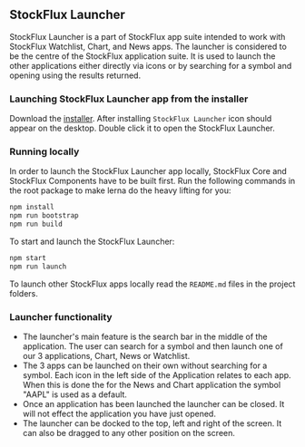 ## StockFlux Launcher

StockFlux Launcher is a part of StockFlux app suite intended to work with StockFlux Watchlist, Chart, and News apps. The launcher is considered to be the centre of the StockFlux application suite. It is used to launch the other applications either directly via icons or by searching for a symbol and opening using the results returned.

### Launching StockFlux Launcher app from the installer

Download the [installer](https://install.openfin.co/download/?os=win&config=https%3A%2F%2Fstockflux.scottlogic.com%2Fapi%2Fapps%2Fv1%2Fstockflux-launcher%2Fapp.json&fileName=stockflux&unzipped=true). After installing `StockFlux Launcher` icon should appear on the desktop. Double click it to open the StockFlux Launcher.

### Running locally

In order to launch the StockFlux Launcher app locally, StockFlux Core and StockFlux Components have to be built first.
Run the following commands in the root package to make lerna do the heavy lifting for you:

```bash
npm install
npm run bootstrap
npm run build
```


To start and launch the StockFlux Launcher:

```bash
npm start
npm run launch
```

To launch other StockFlux apps locally read the `README.md` files in the project folders.

### Launcher functionality

- The launcher's main feature is the search bar in the middle of the application. The user can search for a symbol and then launch one of our 3 applications, Chart, News or Watchlist.
- The 3 apps can be launched on their own without searching for a symbol. Each icon in the left side of the Application relates to each app. When this is done the for the News and Chart application the symbol "AAPL" is used as a default.
- Once an application has been launched the launcher can be closed. It will not effect the application you have just opened.
- The launcher can be docked to the top, left and right of the screen. It can also be dragged to any other position on the screen.
